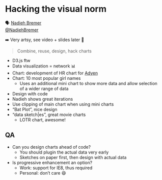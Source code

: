 # Hacking the visual norm

🗣 [Nadieh Bremer](http://visualcinnamon.com/)  
[@NadiehBremer](http://twitter.com/NadiehBremer)

➡️ Very artsy, see video + slides later 🎨

> Combine, reuse, design, hack charts

- D3.js ftw
- Data visualization = network 📊
- Chart: development of HR chart for [Adyen](http://www.adyen.com/)
- Chart: 10 most popular girl names
  - Uses an additional mini chart to show more data and allow selection of a wider range of data
- Design with code
- Nadieh shows great iterations
- Use clipping of main chart when using mini charts
- “Bat Plot”, nice design
- “data sketch|es”, great movie charts
  - LOTR chart, awesome!

## QA

- Can you design charts ahead of code?
  - You should plugin the actual data very early
  - Sketches on paper first, then design with actual data
- Is progressive enhancement an option?
  - Work: support for IE8, thus required
  - Personal: don’t care 😄
